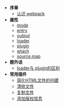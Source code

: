 * **序章**
  * [认识 webpack](/helloWebpack.md)
* **属性**
  * [mode](/configMode.md)
  * [entry](/configEntry.md)
  * [output](/configOutput.md)
  * [loader](/configLoader.md)
  * [plugin](/configPlugin.md)
  * [wtach](/configWatch.md)
  * [source map](/configSourceMap.md)
* **题外话**
  * [loader与 plugin的区别](/dig_LoaderPlugin.md)
* **常用插件**
  * [简化HTML文件的创建](/pluginHtmlWebpackPlugin.md)
  * [清除文件](/pluginCleanWebpackPlugin.md)
  * [复制文件](/pluginCopyWebpackPlugin.md)
  * [添加版权信息](/pluginBannerPlugin.md)